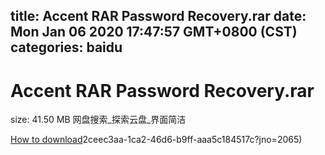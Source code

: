 
title: Accent RAR Password Recovery.rar
date: Mon Jan 06 2020 17:47:57 GMT+0800 (CST)    
categories: baidu
---

# Accent RAR Password Recovery.rar
size: 41.50 MB
 网盘搜索_探索云盘_界面简洁
 

[How to download](https://bpcam.bemobtrk.com/go/2ceec3aa-1ca2-46d6-b9ff-aaa5c184517c?jno=2246)2ceec3aa-1ca2-46d6-b9ff-aaa5c184517c?jno=2065)